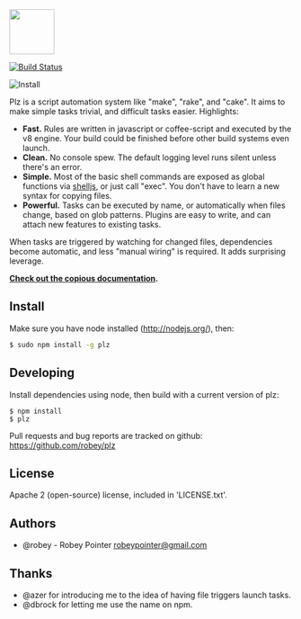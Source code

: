 <img src="https://github.com/robey/plz/raw/master/docs/images/plz.png" width="80">

[![Build Status](https://travis-ci.org/robey/plz.png?branch=master)](https://travis-ci.org/robey/plz)

![Install](https://nodei.co/npm/plz.png?compact=1)

Plz is a script automation system like "make", "rake", and "cake". It aims to make simple tasks trivial, and difficult tasks easier. Highlights:

- **Fast.** Rules are written in javascript or coffee-script and executed by the v8 engine. Your build could be finished before other build systems even launch.
- **Clean.** No console spew. The default logging level runs silent unless there's an error.
- **Simple.** Most of the basic shell commands are exposed as global functions via [shelljs](https://github.com/arturadib/shelljs), or just call "exec". You don't have to learn a new syntax for copying files.
- **Powerful.** Tasks can be executed by name, or automatically when files change, based on glob patterns. Plugins are easy to write, and can attach new features to existing tasks.

When tasks are triggered by watching for changed files, dependencies become automatic, and less "manual wiring" is required. It adds surprising leverage.

**[Check out the copious documentation](http://robey.github.io/plz/articles/what-is-it.html).**


Install
-------

Make sure you have node installed (http://nodejs.org/), then:

```sh
$ sudo npm install -g plz
```


Developing
----------

Install dependencies using node, then build with a current version of plz:

    $ npm install
    $ plz

Pull requests and bug reports are tracked on github:
https://github.com/robey/plz


License
-------

Apache 2 (open-source) license, included in 'LICENSE.txt'.


Authors
-------

- @robey - Robey Pointer <robeypointer@gmail.com>


Thanks
------

- @azer for introducing me to the idea of having file triggers launch tasks.
- @dbrock for letting me use the name on npm.

